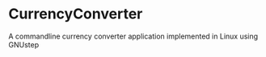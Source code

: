 # CurrencyConverter
A commandline currency converter application implemented in Linux using GNUstep
